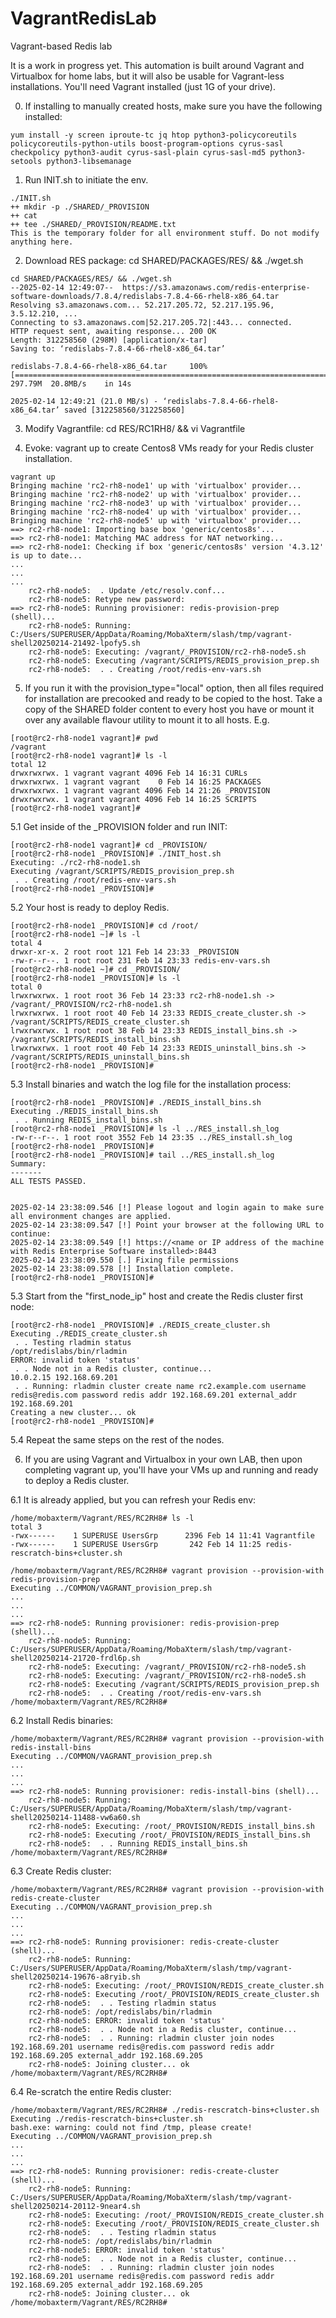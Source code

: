 # VagrantRedisLab
Vagrant-based Redis lab

It is a work in progress yet. This automation is built around Vagrant and Virtualbox for home labs, but it will also be usable for Vagrant-less installations. You'll need Vagrant installed (just 1G of your drive).

0. If installing to manually created hosts, make sure you have the following installed:
```
yum install -y screen iproute-tc jq htop python3-policycoreutils policycoreutils-python-utils boost-program-options cyrus-sasl checkpolicy python3-audit cyrus-sasl-plain cyrus-sasl-md5 python3-setools python3-libsemanage
```
1. Run INIT.sh to initiate the env.
```
./INIT.sh
++ mkdir -p ./SHARED/_PROVISION
++ cat
++ tee ./SHARED/_PROVISION/README.txt
This is the temporary folder for all environment stuff. Do not modify anything here.
```
2. Download RES package: cd SHARED/PACKAGES/RES/ && ./wget.sh
```
cd SHARED/PACKAGES/RES/ && ./wget.sh
--2025-02-14 12:49:07--  https://s3.amazonaws.com/redis-enterprise-software-downloads/7.8.4/redislabs-7.8.4-66-rhel8-x86_64.tar
Resolving s3.amazonaws.com... 52.217.205.72, 52.217.195.96, 3.5.12.210, ...
Connecting to s3.amazonaws.com|52.217.205.72|:443... connected.
HTTP request sent, awaiting response... 200 OK
Length: 312258560 (298M) [application/x-tar]
Saving to: ‘redislabs-7.8.4-66-rhel8-x86_64.tar’

redislabs-7.8.4-66-rhel8-x86_64.tar     100%[============================================================================>] 297.79M  20.8MB/s    in 14s

2025-02-14 12:49:21 (21.0 MB/s) - ‘redislabs-7.8.4-66-rhel8-x86_64.tar’ saved [312258560/312258560]

```
3. Modify Vagrantfile: cd RES/RC1RH8/ && vi Vagrantfile

4. Evoke: vagrant up to create Centos8 VMs ready for your Redis cluster installation.
```
vagrant up
Bringing machine 'rc2-rh8-node1' up with 'virtualbox' provider...
Bringing machine 'rc2-rh8-node2' up with 'virtualbox' provider...
Bringing machine 'rc2-rh8-node3' up with 'virtualbox' provider...
Bringing machine 'rc2-rh8-node4' up with 'virtualbox' provider...
Bringing machine 'rc2-rh8-node5' up with 'virtualbox' provider...
==> rc2-rh8-node1: Importing base box 'generic/centos8s'...
==> rc2-rh8-node1: Matching MAC address for NAT networking...
==> rc2-rh8-node1: Checking if box 'generic/centos8s' version '4.3.12' is up to date...
...
...
...
    rc2-rh8-node5:  . Update /etc/resolv.conf...
    rc2-rh8-node5: Retype new password:
==> rc2-rh8-node5: Running provisioner: redis-provision-prep (shell)...
    rc2-rh8-node5: Running: C:/Users/SUPERUSER/AppData/Roaming/MobaXterm/slash/tmp/vagrant-shell20250214-21492-lpofy5.sh
    rc2-rh8-node5: Executing: /vagrant/_PROVISION/rc2-rh8-node5.sh
    rc2-rh8-node5: Executing /vagrant/SCRIPTS/REDIS_provision_prep.sh
    rc2-rh8-node5:  . . Creating /root/redis-env-vars.sh
```

5. If you run it with the provision_type="local" option, then all files required for installation are precooked and ready to be copied to the host. Take a copy of the SHARED folder content to every host you have or mount it over any available flavour utility to mount it to all hosts. E.g.
```
[root@rc2-rh8-node1 vagrant]# pwd
/vagrant
[root@rc2-rh8-node1 vagrant]# ls -l
total 12
drwxrwxrwx. 1 vagrant vagrant 4096 Feb 14 16:31 CURLs
drwxrwxrwx. 1 vagrant vagrant    0 Feb 14 16:25 PACKAGES
drwxrwxrwx. 1 vagrant vagrant 4096 Feb 14 21:26 _PROVISION
drwxrwxrwx. 1 vagrant vagrant 4096 Feb 14 16:25 SCRIPTS
[root@rc2-rh8-node1 vagrant]#
```
5.1 Get inside of the _PROVISION folder and run INIT:
```
[root@rc2-rh8-node1 vagrant]# cd _PROVISION/
[root@rc2-rh8-node1 _PROVISION]# ./INIT_host.sh
Executing: ./rc2-rh8-node1.sh
Executing /vagrant/SCRIPTS/REDIS_provision_prep.sh
 . . Creating /root/redis-env-vars.sh
[root@rc2-rh8-node1 _PROVISION]#
```
5.2 Your host is ready to deploy Redis.
```
[root@rc2-rh8-node1 _PROVISION]# cd /root/
[root@rc2-rh8-node1 ~]# ls -l
total 4
drwxr-xr-x. 2 root root 121 Feb 14 23:33 _PROVISION
-rw-r--r--. 1 root root 231 Feb 14 23:33 redis-env-vars.sh
[root@rc2-rh8-node1 ~]# cd _PROVISION/
[root@rc2-rh8-node1 _PROVISION]# ls -l
total 0
lrwxrwxrwx. 1 root root 36 Feb 14 23:33 rc2-rh8-node1.sh -> /vagrant/_PROVISION/rc2-rh8-node1.sh
lrwxrwxrwx. 1 root root 40 Feb 14 23:33 REDIS_create_cluster.sh -> /vagrant/SCRIPTS/REDIS_create_cluster.sh
lrwxrwxrwx. 1 root root 38 Feb 14 23:33 REDIS_install_bins.sh -> /vagrant/SCRIPTS/REDIS_install_bins.sh
lrwxrwxrwx. 1 root root 40 Feb 14 23:33 REDIS_uninstall_bins.sh -> /vagrant/SCRIPTS/REDIS_uninstall_bins.sh
[root@rc2-rh8-node1 _PROVISION]#
```
5.3 Install binaries and watch the log file for the installation process:
```
[root@rc2-rh8-node1 _PROVISION]# ./REDIS_install_bins.sh
Executing ./REDIS_install_bins.sh
 . . Running REDIS_install_bins.sh
[root@rc2-rh8-node1 _PROVISION]# ls -l ../RES_install.sh_log
-rw-r--r--. 1 root root 3552 Feb 14 23:35 ../RES_install.sh_log
[root@rc2-rh8-node1 _PROVISION]#
[root@rc2-rh8-node1 _PROVISION]# tail ../RES_install.sh_log
Summary:
-------
ALL TESTS PASSED.


2025-02-14 23:38:09.546 [!] Please logout and login again to make sure all environment changes are applied.
2025-02-14 23:38:09.547 [!] Point your browser at the following URL to continue:
2025-02-14 23:38:09.549 [!] https://<name or IP address of the machine with Redis Enterprise Software installed>:8443
2025-02-14 23:38:09.550 [.] Fixing file permissions
2025-02-14 23:38:09.578 [!] Installation complete.
[root@rc2-rh8-node1 _PROVISION]#
```
5.3 Start from the "first_node_ip" host and create the Redis cluster first node:
```
[root@rc2-rh8-node1 _PROVISION]# ./REDIS_create_cluster.sh
Executing ./REDIS_create_cluster.sh
 . . Testing rladmin status
/opt/redislabs/bin/rladmin
ERROR: invalid token 'status'
 . . Node not in a Redis cluster, continue...
10.0.2.15 192.168.69.201
 . . Running: rladmin cluster create name rc2.example.com username redis@redis.com password redis addr 192.168.69.201 external_addr 192.168.69.201
Creating a new cluster... ok
[root@rc2-rh8-node1 _PROVISION]#
```
5.4 Repeat the same steps on the rest of the nodes.

6. If you are using Vagrant and Virtualbox in your own LAB, then upon completing vagrant up, you'll have your VMs up and running and ready to deploy a Redis cluster.

6.1 It is already applied, but you can refresh your Redis env:
```
/home/mobaxterm/Vagrant/RES/RC2RH8# ls -l
total 3
-rwx------    1 SUPERUSE UsersGrp      2396 Feb 14 11:41 Vagrantfile
-rwx------    1 SUPERUSE UsersGrp       242 Feb 14 11:25 redis-rescratch-bins+cluster.sh

/home/mobaxterm/Vagrant/RES/RC2RH8# vagrant provision --provision-with redis-provision-prep
Executing ../COMMON/VAGRANT_provision_prep.sh
...
...
...
==> rc2-rh8-node5: Running provisioner: redis-provision-prep (shell)...
    rc2-rh8-node5: Running: C:/Users/SUPERUSER/AppData/Roaming/MobaXterm/slash/tmp/vagrant-shell20250214-21720-frdl6p.sh
    rc2-rh8-node5: Executing: /vagrant/_PROVISION/rc2-rh8-node5.sh
    rc2-rh8-node5: Executing: /vagrant/_PROVISION/rc2-rh8-node5.sh
    rc2-rh8-node5: Executing /vagrant/SCRIPTS/REDIS_provision_prep.sh
    rc2-rh8-node5:  . . Creating /root/redis-env-vars.sh
/home/mobaxterm/Vagrant/RES/RC2RH8#
```

6.2 Install Redis binaries:
```
/home/mobaxterm/Vagrant/RES/RC2RH8# vagrant provision --provision-with redis-install-bins
Executing ../COMMON/VAGRANT_provision_prep.sh
...
...
...
==> rc2-rh8-node5: Running provisioner: redis-install-bins (shell)...
    rc2-rh8-node5: Running: C:/Users/SUPERUSER/AppData/Roaming/MobaXterm/slash/tmp/vagrant-shell20250214-11488-vw6a60.sh
    rc2-rh8-node5: Executing: /root/_PROVISION/REDIS_install_bins.sh
    rc2-rh8-node5: Executing /root/_PROVISION/REDIS_install_bins.sh
    rc2-rh8-node5:  . . Running REDIS_install_bins.sh
/home/mobaxterm/Vagrant/RES/RC2RH8#
```

6.3 Create Redis cluster:
```
/home/mobaxterm/Vagrant/RES/RC2RH8# vagrant provision --provision-with redis-create-cluster
Executing ../COMMON/VAGRANT_provision_prep.sh
...
...
...
==> rc2-rh8-node5: Running provisioner: redis-create-cluster (shell)...
    rc2-rh8-node5: Running: C:/Users/SUPERUSER/AppData/Roaming/MobaXterm/slash/tmp/vagrant-shell20250214-19676-a8ryib.sh
    rc2-rh8-node5: Executing: /root/_PROVISION/REDIS_create_cluster.sh
    rc2-rh8-node5: Executing /root/_PROVISION/REDIS_create_cluster.sh
    rc2-rh8-node5:  . . Testing rladmin status
    rc2-rh8-node5: /opt/redislabs/bin/rladmin
    rc2-rh8-node5: ERROR: invalid token 'status'
    rc2-rh8-node5:  . . Node not in a Redis cluster, continue...
    rc2-rh8-node5:  . . Running: rladmin cluster join nodes 192.168.69.201 username redis@redis.com password redis addr 192.168.69.205 external_addr 192.168.69.205
    rc2-rh8-node5: Joining cluster... ok
/home/mobaxterm/Vagrant/RES/RC2RH8#
```
6.4 Re-scratch the entire Redis cluster:
```
/home/mobaxterm/Vagrant/RES/RC2RH8# ./redis-rescratch-bins+cluster.sh
Executing ./redis-rescratch-bins+cluster.sh
bash.exe: warning: could not find /tmp, please create!
Executing ../COMMON/VAGRANT_provision_prep.sh
...
...
...
==> rc2-rh8-node5: Running provisioner: redis-create-cluster (shell)...
    rc2-rh8-node5: Running: C:/Users/SUPERUSER/AppData/Roaming/MobaXterm/slash/tmp/vagrant-shell20250214-20112-9near4.sh
    rc2-rh8-node5: Executing: /root/_PROVISION/REDIS_create_cluster.sh
    rc2-rh8-node5: Executing /root/_PROVISION/REDIS_create_cluster.sh
    rc2-rh8-node5:  . . Testing rladmin status
    rc2-rh8-node5: /opt/redislabs/bin/rladmin
    rc2-rh8-node5: ERROR: invalid token 'status'
    rc2-rh8-node5:  . . Node not in a Redis cluster, continue...
    rc2-rh8-node5:  . . Running: rladmin cluster join nodes 192.168.69.201 username redis@redis.com password redis addr 192.168.69.205 external_addr 192.168.69.205
    rc2-rh8-node5: Joining cluster... ok
/home/mobaxterm/Vagrant/RES/RC2RH8#
```